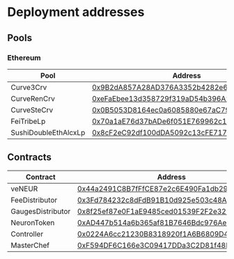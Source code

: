 # Deployment addresses

## Pools

### Ethereum

| Pool                 | Address                                                                                                                    |
| -------------------- | -------------------------------------------------------------------------------------------------------------------------- |
| Curve3Crv            | [0x9B2dA857A28AD376A3352b4282e60566bAb29710](https://etherscan.io/address/0x9B2dA857A28AD376A3352b4282e60566bAb29710#code) |
| CurveRenCrv&#xD;     | [0xeFaEbee13d358729f319aD54b396A2Daa9127a69](https://etherscan.io/address/0xeFaEbee13d358729f319aD54b396A2Daa9127a69#code) |
| CurveSteCrv          | [0x0B5053D8164ec0a6085880e67aC790709d1893F5](https://etherscan.io/address/0x0B5053D8164ec0a6085880e67aC790709d1893F5#code) |
| FeiTribeLp           | [0x70a1aE76d37bADe6f051E769962c127EFbCC14Ca](https://etherscan.io/address/0x70a1aE76d37bADe6f051E769962c127EFbCC14Ca#code) |
| SushiDoubleEthAlcxLp | [0x8cF2eC92df100dDA5092c13cFE71781493f6C73C](https://etherscan.io/address/0x8cF2eC92df100dDA5092c13cFE71781493f6C73C#code) |

## Contracts

| Contract          | Address                                                                                                                    |
| ----------------- | -------------------------------------------------------------------------------------------------------------------------- |
| veNEUR            | [0x44a2491C8B7fFfCE87e2c6E490Fa1db290EB511f](https://etherscan.io/address/0x44a2491C8B7fFfCE87e2c6E490Fa1db290EB511f#code) |
| FeeDistributor    | [0x3Fd784232c8dFdB91B10d925e503c48A3635A5Fd](https://etherscan.io/address/0x3Fd784232c8dFdB91B10d925e503c48A3635A5Fd#code) |
| GaugesDistributor | [0x8f25ef87e0F1aE9485ced01539F2F2e32785A181](https://etherscan.io/address/0x8f25ef87e0F1aE9485ced01539F2F2e32785A181#code) |
| NeuronToken       | [0xAD447b514a6b365af81B7646Bdc976Ae36C1D2D1](https://etherscan.io/address/0xAD447b514a6b365af81B7646Bdc976Ae36C1D2D1#code) |
| Controller        | [0x0224A6cc21230B8318920f1A6B6809D4ab31CDF1](https://etherscan.io/address/0x0224A6cc21230B8318920f1A6B6809D4ab31CDF1#code) |
| MasterChef        | [0xF594DF6C166e3C09417DDa3C2D81f48FF2094FD5](https://etherscan.io/address/0xF594DF6C166e3C09417DDa3C2D81f48FF2094FD5#code) |
